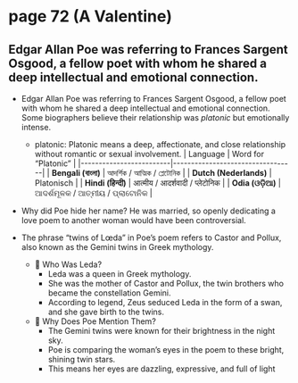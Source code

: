 # page 72 (A Valentine)
## Edgar Allan Poe was referring to Frances Sargent Osgood, a fellow poet with whom he shared a deep intellectual and emotional connection.
- Edgar Allan Poe was referring to Frances Sargent Osgood, 
  a fellow poet with whom he shared a deep intellectual and emotional connection.
  Some biographers believe their relationship was *platonic* but emotionally intense.
    - platonic: Platonic means a deep, affectionate, and close relationship without romantic or   sexual involvement.
      | Language                | Word for “Platonic”              |
      |-------------------------|----------------------------------|
      | **Bengali (বাংলা)**      | আদর্শিক / আত্মিক / প্লেটোনিক          |
      | **Dutch (Nederlands)**  | Platonisch                       |
      | **Hindi (हिन्दी)**         | आत्मीय / आदर्शवादी / प्लेटोनिक          |
      | **Odia (ଓଡ଼ିଆ)**         | ଆଦର୍ଶମୂଳକ / ଆତ୍ମୀୟ / ପ୍ଲାଟୋନିକ           |

- Why did Poe hide her name? 
  He was married, so openly dedicating a love poem to another woman would have been controversial.

- The phrase “twins of Lœda” in Poe’s poem refers to Castor and Pollux, also known as the Gemini twins in Greek mythology.
  - 🔹 Who Was Leda?
  	   -	Leda was a queen in Greek mythology.
  	   -	She was the mother of Castor and Pollux, the twin brothers who became the constellation Gemini.
  	   -	According to legend, Zeus seduced Leda in the form of a swan, and she gave birth to the twins.  
  - 🔹 Why Does Poe Mention Them?
  	   -	The Gemini twins were known for their brightness in the night sky.
  	   -	Poe is comparing the woman’s eyes in the poem to these bright, shining twin stars.
  	   -	This means her eyes are dazzling, expressive, and full of light
